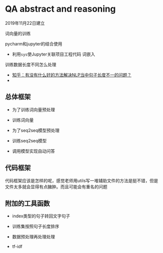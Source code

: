 # QA abstract and reasoning
 2019年11月22日建立
 
词向量的训练

pycharm和jupyter的结合使用
- 利用`sys`使Jupyter关联项目工程代码
词嵌入


训练数据长度不同怎么处理
- [知乎：有没有什么好的方法解决NLP当中句子长度不一的问题？](https://www.zhihu.com/question/313014770)
- []()

## 总体框架
- 为了训练词向量预处理
- 训练词向量
- 为了seq2seq模型预处理

- 训练seq2seq模型
- 调用模型实现自动问答

## 代码框架
代码框架应该是怎样的呢，感觉老师用utils写一堆辅助文件的方法是挺不错，但是文件太多就会显得有点臃肿。而且可能会有重名的问题

## 附加的工具函数

- index类型的句子转回文字句子

- 训练集按照句子长度排序
- 数据预处理再处理处理
- tf-idf
